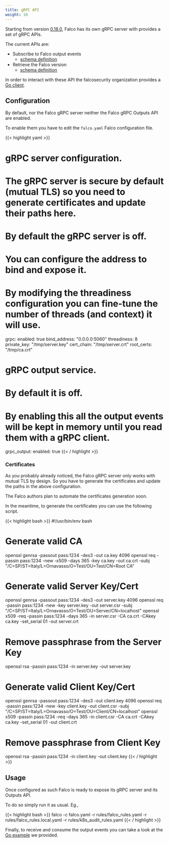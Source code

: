 ```yaml
---
title: gRPC API
weight: 10
---
```


Starting from version [0.18.0](https://github.com/falcosecurity/falco/releases/tag/0.18.0), Falco has its own gRPC server with provides a set of gRPC APIs.

The current APIs are:

- Subscribe to Falco output events
  - [schema definition](./outputs)
- Retrieve the Falco version
  - [schema definition](./version)

In order to interact with these API the falcosecurity organization provides a [Go client](./client-go).

## Configuration

By default, nor the Falco gRPC server neither the Falco gRPC Outputs API are enabled.

To enable them you have to edit the `falco.yaml` Falco configuration file.

{{< highlight yaml >}}
# gRPC server configuration.
# The gRPC server is secure by default (mutual TLS) so you need to generate certificates and update their paths here.
# By default the gRPC server is off.
# You can configure the address to bind and expose it.
# By modifying the threadiness configuration you can fine-tune the number of threads (and context) it will use.
grpc:
  enabled: true
  bind_address: "0.0.0.0:5060"
  threadiness: 8
  private_key: "/tmp/server.key"
  cert_chain: "/tmp/server.crt"
  root_certs: "/tmp/ca.crt"

# gRPC output service.
# By default it is off.
# By enabling this all the output events will be kept in memory until you read them with a gRPC client.
grpc_output:
  enabled: true
{{< / highlight >}}

### Certificates

As you probably already noticed, the Falco gRPC server only works with mutual TLS by design. So you have to generate the certificates and update the paths in the above configuration.

The Falco authors plan to automate the certificates generation soon.

In the meantime, to generate the certificates you can use the following script.

{{< highlight bash >}}
#!/usr/bin/env bash

# Generate valid CA
openssl genrsa -passout pass:1234 -des3 -out ca.key 4096
openssl req -passin pass:1234 -new -x509 -days 365 -key ca.key -out ca.crt -subj  "/C=SP/ST=Italy/L=Ornavasso/O=Test/OU=Test/CN=Root CA"

# Generate valid Server Key/Cert
openssl genrsa -passout pass:1234 -des3 -out server.key 4096
openssl req -passin pass:1234 -new -key server.key -out server.csr -subj  "/C=SP/ST=Italy/L=Ornavasso/O=Test/OU=Server/CN=localhost"
openssl x509 -req -passin pass:1234 -days 365 -in server.csr -CA ca.crt -CAkey ca.key -set_serial 01 -out server.crt

# Remove passphrase from the Server Key
openssl rsa -passin pass:1234 -in server.key -out server.key

# Generate valid Client Key/Cert
openssl genrsa -passout pass:1234 -des3 -out client.key 4096
openssl req -passin pass:1234 -new -key client.key -out client.csr -subj  "/C=SP/ST=Italy/L=Ornavasso/O=Test/OU=Client/CN=localhost"
openssl x509 -passin pass:1234 -req -days 365 -in client.csr -CA ca.crt -CAkey ca.key -set_serial 01 -out client.crt

# Remove passphrase from Client Key
openssl rsa -passin pass:1234 -in client.key -out client.key
{{< / highlight >}}

## Usage

Once configured as such Falco is ready to expose its gRPC server and its Outputs API.

To do so simply run it as usual. Eg.,

{{< highlight bash >}}
falco -c falco.yaml -r rules/falco_rules.yaml -r rules/falco_rules.local.yaml -r rules/k8s_audit_rules.yaml
{{< / highlight >}}

Finally, to receive and consume the output events you can take a look at the [Go example](./outputs) we provided.

